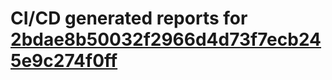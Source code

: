 # CI/CD generated reports for [2bdae8b50032f2966d4d73f7ecb245e9c274f0ff](https://github.com/hydephp/develop/commit/2bdae8b50032f2966d4d73f7ecb245e9c274f0ff)
